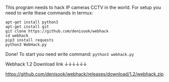 This program needs to hack IP cameras CCTV in the world.
For setup you need to write these commands in termux:
```
apt-get install python3
apt-get install git
git clone https://github.com/denisook/webhack
cd webhack
pip3 install requests
python3 WebHack.py
```

Done!
To start you need write command: `python3 webhack.py`

Webhack 1.2 Download link ↓↓↓↓↓↓

https://github.com/denisook/webhack/releases/download/1.2/webhack.zip
